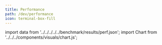 ```yaml
---
title: Performance
path: /dev/performance
icon: terminal-box-fill
---
```


import data from '../../../../../benchmark/results/perf.json';
import Chart from '../../../components/visuals/chart.js';

<Chart data={data}/>
